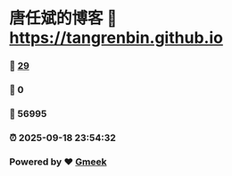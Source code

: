 # 唐任斌的博客 :link: https://tangrenbin.github.io 
### :page_facing_up: [29](https://tangrenbin.github.io/tag.html) 
### :speech_balloon: 0 
### :hibiscus: 56995 
### :alarm_clock: 2025-09-18 23:54:32 
### Powered by :heart: [Gmeek](https://github.com/Meekdai/Gmeek)
